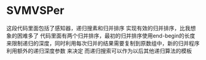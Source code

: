 # SVMVSPer
这段代码里面包括了感知器，递归搜素和归并排序
实现有效的归并排序，比我想象的困难多了
代码里面有两个归并排序，最初的归并排序使用end-begin的长度来限制递归的深度，同时利用每次归并的结果需要复制到原数组中，新的归并程序利用额外的递归深度参数
来决定
而递归搜索可以作为以后其他递归算法的模板
